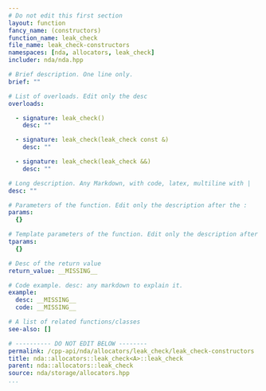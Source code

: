 ```yaml
---
# Do not edit this first section
layout: function
fancy_name: (constructors)
function_name: leak_check
file_name: leak_check-constructors
namespaces: [nda, allocators, leak_check]
includer: nda/nda.hpp

# Brief description. One line only.
brief: ""

# List of overloads. Edit only the desc
overloads:

  - signature: leak_check()
    desc: ""

  - signature: leak_check(leak_check const &)
    desc: ""

  - signature: leak_check(leak_check &&)
    desc: ""

# Long description. Any Markdown, with code, latex, multiline with |
desc: ""

# Parameters of the function. Edit only the description after the :
params:
  {}

# Template parameters of the function. Edit only the description after the :
tparams:
  {}

# Desc of the return value
return_value: __MISSING__

# Code example. desc: any markdown to explain it.
example:
  desc: __MISSING__
  code: __MISSING__

# A list of related functions/classes
see-also: []

# ---------- DO NOT EDIT BELOW --------
permalink: /cpp-api/nda/allocators/leak_check/leak_check-constructors
title: nda::allocators::leak_check<A>::leak_check
parent: nda::allocators::leak_check
source: nda/storage/allocators.hpp
...
```


